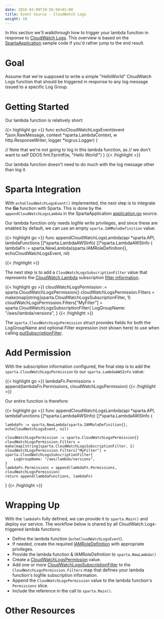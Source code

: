 ```yaml
---
date: 2016-03-09T19:56:50+01:00
title: Event Source - CloudWatch Logs
weight: 10
---
```

In this section we'll walkthrough how to trigger your lambda function in response to  [CloudWatch Logs](https://aws.amazon.com/blogs/aws/new-cloudwatch-events-track-and-respond-to-changes-to-your-aws-resources/).  This overview is based on the [SpartaApplication](https://github.com/mweagle/SpartaApplication) sample code if you'd rather jump to the end result.

# Goal

Assume that we're supposed to write a simple "HelloWorld" CloudWatch Logs function that should be triggered in response to any log message issued to a specific Log Group.

# Getting Started

Our lambda function is relatively short:

{{< highlight go >}}
func echoCloudWatchLogsEvent(event *json.RawMessage,
                        context *sparta.LambdaContext,
                        w http.ResponseWriter,
                        logger *logrus.Logger) {

  // Note that we're not going to log in this lambda function, as
  // we don't want to self DDOS
  fmt.Fprintf(w, "Hello World!")
}
{{< /highlight >}}

Our lambda function doesn't need to do much with the log message other than log it.

# Sparta Integration

With `echoCloudWatchLogsEvent()` implemented, the next step is to integrate the **Go** function with Sparta.  This is done by the `appendCloudWatchLogsLambda` in the SpartaApplication [application.go](https://github.com/mweagle/SpartaApplication/blob/master/application.go) source.

Our lambda function only needs logfile write privileges, and since these are enabled by default, we can use an empty `sparta.IAMRoleDefinition` value:

{{< highlight go >}}
func appendCloudWatchLogsLambda(api *sparta.API,
	lambdaFunctions []*sparta.LambdaAWSInfo) []*sparta.LambdaAWSInfo {
	lambdaFn := sparta.NewLambda(sparta.IAMRoleDefinition{}, echoCloudWatchLogsEvent, nil)

{{< /highlight >}}

The next step is to add a `CloudWatchLogsSubscriptionFilter` value that represents the [CloudWatch Lambda](http://docs.aws.amazon.com/AmazonCloudWatch/latest/DeveloperGuide/Subscriptions.html#LambdaFunctionExample) subscription [filter information](http://docs.aws.amazon.com/AmazonCloudWatch/latest/DeveloperGuide/CreateSubscriptionFilter.html).

{{< highlight go >}}
cloudWatchLogsPermission := sparta.CloudWatchLogsPermission{}
cloudWatchLogsPermission.Filters = make(map[string]sparta.CloudWatchLogsSubscriptionFilter, 1)
cloudWatchLogsPermission.Filters["MyFilter"] = sparta.CloudWatchLogsSubscriptionFilter{
  LogGroupName: "/aws/lambda/versions",
}
{{< /highlight >}}

The `sparta.CloudWatchLogsPermission` struct provides fields for both the LogGroupName and optional Filter expression (not shown here) to use when calling [putSubscriptionFilter](http://docs.aws.amazon.com/AWSJavaScriptSDK/latest/AWS/CloudWatchLogs.html#putSubscriptionFilter-property).

  # Add Permission

  With the subscription information configured, the final step is to add the `sparta.CloudWatchLogsPermission` to our `sparta.LambdaAWSInfo` value:

{{< highlight go >}}
lambdaFn.Permissions = append(lambdaFn.Permissions, cloudWatchLogsPermission)
{{< /highlight >}}

Our entire function is therefore:

{{< highlight go >}}
func appendCloudWatchLogsLambda(api *sparta.API,
	lambdaFunctions []*sparta.LambdaAWSInfo) []*sparta.LambdaAWSInfo {

	lambdaFn := sparta.NewLambda(sparta.IAMRoleDefinition{}, echoCloudWatchLogsEvent, nil)

	cloudWatchLogsPermission := sparta.CloudWatchLogsPermission{}
	cloudWatchLogsPermission.Filters = make(map[string]sparta.CloudWatchLogsSubscriptionFilter, 1)
	cloudWatchLogsPermission.Filters["MyFilter"] = sparta.CloudWatchLogsSubscriptionFilter{
		LogGroupName: "/aws/lambda/versions",
	}
	lambdaFn.Permissions = append(lambdaFn.Permissions, cloudWatchLogsPermission)
	return append(lambdaFunctions, lambdaFn)
}
{{< /highlight >}}


# Wrapping Up

With the `lambdaFn` fully defined, we can provide it to `sparta.Main()` and deploy our service.  The workflow below is shared by all CloudWatch Logs-triggered lambda functions:

  * Define the lambda function (`echoCloudWatchLogsEvent`).
  * If needed, create the required [IAMRoleDefinition](https://godoc.org/github.com/mweagle/Sparta*IAMRoleDefinition) with appropriate privileges.
  * Provide the lambda function & IAMRoleDefinition to `sparta.NewLambda()`
  * Create a [CloudWatchLogsPermission](https://godoc.org/github.com/mweagle/Sparta#CloudWatchLogsPermission) value.
  * Add one or more [CloudWatchLogsSubscriptionFilter](https://godoc.org/github.com/mweagle/Sparta#CloudWatchLogsSubscriptionFilter) to the `CloudWatchLogsPermission.Filters` map that defines your lambda function's logfile subscription information.
  * Append the `CloudWatchLogsPermission` value to the lambda function's `Permissions` slice.
  * Include the reference in the call to `sparta.Main()`.

# Other Resources
